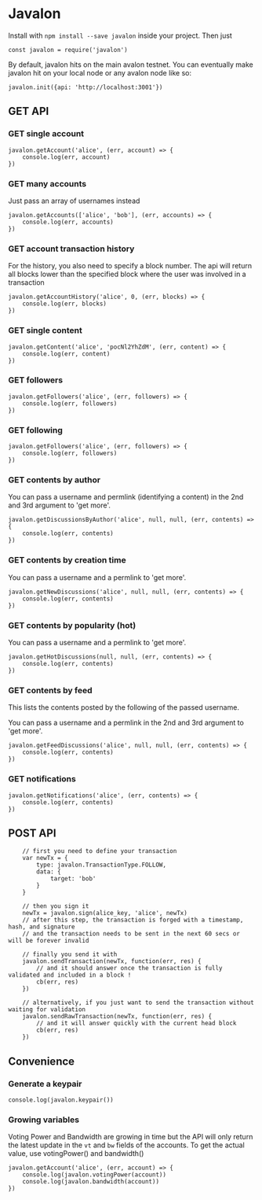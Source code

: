 # Javalon

Install with `npm install --save javalon` inside your project. Then just

```
const javalon = require('javalon')
```

By default, javalon hits on the main avalon testnet. You can eventually make javalon hit on your local node or any avalon node like so:

```
javalon.init({api: 'http://localhost:3001'})
```

## GET API

### GET single account
```
javalon.getAccount('alice', (err, account) => {
    console.log(err, account)
})
```

### GET many accounts
Just pass an array of usernames instead
```
javalon.getAccounts(['alice', 'bob'], (err, accounts) => {
    console.log(err, accounts)
})
```

### GET account transaction history
For the history, you also need to specify a block number. The api will return all blocks lower than the specified block where the user was involved in a transaction
```
javalon.getAccountHistory('alice', 0, (err, blocks) => {
    console.log(err, blocks)
})
```
### GET single content
```
javalon.getContent('alice', 'pocNl2YhZdM', (err, content) => {
    console.log(err, content)
})
```

### GET followers
```
javalon.getFollowers('alice', (err, followers) => {
    console.log(err, followers)
})
```

### GET following
```
javalon.getFollowers('alice', (err, followers) => {
    console.log(err, followers)
})
```

### GET contents by author
You can pass a username and permlink (identifying a content) in the 2nd and 3rd argument to 'get more'.
```
javalon.getDiscussionsByAuthor('alice', null, null, (err, contents) => {
    console.log(err, contents)
})
```

### GET contents by creation time
You can pass a username and a permlink to 'get more'.
```
javalon.getNewDiscussions('alice', null, null, (err, contents) => {
    console.log(err, contents)
})
```

### GET contents by popularity (hot)
You can pass a username and a permlink to 'get more'.
```
javalon.getHotDiscussions(null, null, (err, contents) => {
    console.log(err, contents)
})
```

### GET contents by feed
This lists the contents posted by the following of the passed username.

You can pass a username and a permlink in the 2nd and 3rd argument to 'get more'.
```
javalon.getFeedDiscussions('alice', null, null, (err, contents) => {
    console.log(err, contents)
})
```

### GET notifications
```
javalon.getNotifications('alice', (err, contents) => {
    console.log(err, contents)
})
```

## POST API

```
    // first you need to define your transaction
    var newTx = {
        type: javalon.TransactionType.FOLLOW,
        data: {
            target: 'bob'
        }
    }

    // then you sign it
    newTx = javalon.sign(alice_key, 'alice', newTx)
    // after this step, the transaction is forged with a timestamp, hash, and signature
    // and the transaction needs to be sent in the next 60 secs or will be forever invalid
    
    // finally you send it with
    javalon.sendTransaction(newTx, function(err, res) {
        // and it should answer once the transaction is fully validated and included in a block !
        cb(err, res)
    })

    // alternatively, if you just want to send the transaction without waiting for validation
    javalon.sendRawTransaction(newTx, function(err, res) {
        // and it will answer quickly with the current head block
        cb(err, res)
    })
```

## Convenience

### Generate a keypair
```
console.log(javalon.keypair())
```

### Growing variables
Voting Power and Bandwidth are growing in time but the API will only return the latest update in the `vt` and `bw` fields of the accounts. To get the actual value, use votingPower() and bandwidth()
```
javalon.getAccount('alice', (err, account) => {
    console.log(javalon.votingPower(account))
    console.log(javalon.bandwidth(account)) 
})
```